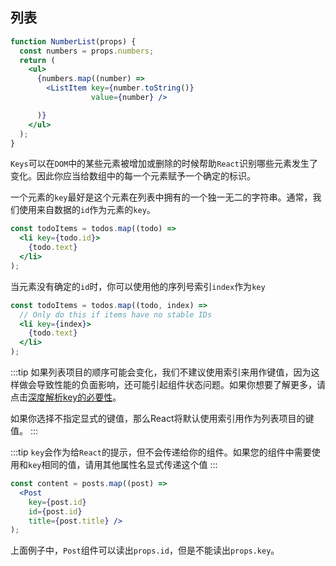 
## 列表

```jsx
function NumberList(props) {
  const numbers = props.numbers;
  return (
    <ul>
      {numbers.map((number) =>
        <ListItem key={number.toString()}
                  value={number} />

      )}
    </ul>
  );
}
```

`Keys`可以在`DOM`中的某些元素被增加或删除的时候帮助`React`识别哪些元素发生了变化。因此你应当给数组中的每一个元素赋予一个确定的标识。

一个元素的`key`最好是这个元素在列表中拥有的一个独一无二的字符串。通常，我们使用来自数据的`id`作为元素的`key`。

```jsx
const todoItems = todos.map((todo) =>
  <li key={todo.id}>
    {todo.text}
  </li>
);
```

当元素没有确定的`id`时，你可以使用他的序列号索引`index`作为`key`

```jsx
const todoItems = todos.map((todo, index) =>
  // Only do this if items have no stable IDs
  <li key={index}>
    {todo.text}
  </li>
);
```

:::tip
如果列表项目的顺序可能会变化，我们不建议使用索引来用作键值，因为这样做会导致性能的负面影响，还可能引起组件状态问题。如果你想要了解更多，请点击[深度解析key的必要性](https://react.docschina.org/docs/reconciliation.html#%E9%80%92%E5%BD%92%E5%AD%90%E8%8A%82%E7%82%B9)。

如果你选择不指定显式的键值，那么React将默认使用索引用作为列表项目的键值。
:::

:::tip
`key`会作为给`React`的提示，但不会传递给你的组件。如果您的组件中需要使用和`key`相同的值，请用其他属性名显式传递这个值
:::

```jsx
const content = posts.map((post) =>
  <Post
    key={post.id}
    id={post.id}
    title={post.title} />
);
```

上面例子中，`Post`组件可以读出`props.id`，但是不能读出`props.key`。